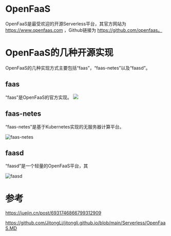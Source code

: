 # OpenFaaS

OpenFaaS是最受欢迎的开源Serverless平台，其官方网站为 https://www.openfaas.com ，Github链接为 https://github.com/openfaas。

# OpenFaaS的几种开源实现

OpenFaaS的几种实现方式主要包括“faas”，“faas-netes”以及“faasd”。

## faas

“faas”是OpenFaaS的官方实现。
![](https://github.com/openfaas/faas/raw/master/docs/of-layer-overview.png)

## faas-netes

“faas-netes”是基于Kubernetes实现的无服务器计算平台。

![faas-netes](https://raw.githubusercontent.com/openfaas/faas/master/docs/of-workflow.png)

## faasd
“faasd”是一个轻量的OpenFaaS平台，其

![faasd](https://github.com/openfaas/faasd/raw/master/docs/media/social.png)

# 参考

https://juejin.cn/post/6931746866799312909

https://github.com/JitongLi/jitongli.github.io/blob/main/Serverless/OpenFaaS.MD
